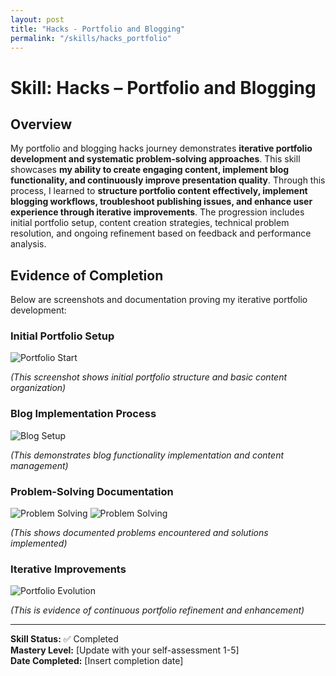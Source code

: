 ```yaml
---
layout: post
title: "Hacks - Portfolio and Blogging"
permalink: "/skills/hacks_portfolio"
---
```

# Skill: Hacks – Portfolio and Blogging

## Overview

My portfolio and blogging hacks journey demonstrates **iterative portfolio development and systematic problem-solving approaches**. This skill showcases **my ability to create engaging content, implement blog functionality, and continuously improve presentation quality**. Through this process, I learned to **structure portfolio content effectively, implement blogging workflows, troubleshoot publishing issues, and enhance user experience through iterative improvements**. The progression includes initial portfolio setup, content creation strategies, technical problem resolution, and ongoing refinement based on feedback and performance analysis.

## Evidence of Completion

Below are screenshots and documentation proving my iterative portfolio development:

### Initial Portfolio Setup
![Portfolio Start](/student/assets/images/portfolioinitial.png)

*(This screenshot shows initial portfolio structure and basic content organization)*

### Blog Implementation Process
![Blog Setup](/student/assets/images/blogimplement.png)

*(This demonstrates blog functionality implementation and content management)*

### Problem-Solving Documentation
![Problem Solving](/student/assets/images/imageerror.png)
![Problem Solving](/student/assets/images/jekyllerror.png)

*(This shows documented problems encountered and solutions implemented)*

### Iterative Improvements
![Portfolio Evolution](/student/assets/images/portfolio-evolution.png)

*(This is evidence of continuous portfolio refinement and enhancement)*

---
**Skill Status:** ✅ Completed  
**Mastery Level:** [Update with your self-assessment 1-5]  
**Date Completed:** [Insert completion date]